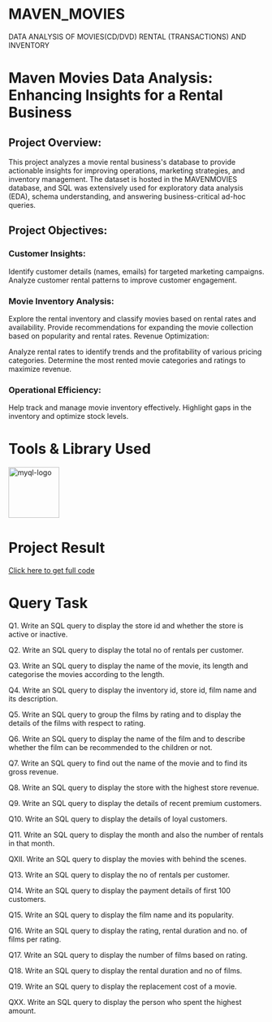 # MAVEN_MOVIES
DATA ANALYSIS OF MOVIES(CD/DVD) RENTAL (TRANSACTIONS) AND INVENTORY

# Maven Movies Data Analysis: Enhancing Insights for a Rental Business

## Project Overview:
This project analyzes a movie rental business's database to provide actionable insights for improving operations, marketing strategies, and inventory management. The dataset is hosted in the MAVENMOVIES database, and SQL was extensively used for exploratory data analysis (EDA), schema understanding, and answering business-critical ad-hoc queries.

## Project Objectives:

### Customer Insights:

Identify customer details (names, emails) for targeted marketing campaigns.
Analyze customer rental patterns to improve customer engagement.

### Movie Inventory Analysis:

Explore the rental inventory and classify movies based on rental rates and availability.
Provide recommendations for expanding the movie collection based on popularity and rental rates.
Revenue Optimization:

Analyze rental rates to identify trends and the profitability of various pricing categories.
Determine the most rented movie categories and ratings to maximize revenue.

### Operational Efficiency:

Help track and manage movie inventory effectively.
Highlight gaps in the inventory and optimize stock levels.


# Tools & Library Used
[<img src="./Code_outputs/mysql_logo.png" alt="myql-logo" width="100"/>](https://www.mysql.com/) &nbsp;



# Project Result

[Click here to get full code](https://github.com/naynishb/Maven_Movies_Rental_DA/blob/02de175278240b4795c31b7747d675450f324c9a/maven_movies_rental_CODE.sql)

# Query Task

Q1. Write an SQL query to display the store id and whether the store is active or inactive.

Q2. Write an SQL query to display the total no of rentals per customer.

Q3. Write an SQL query to display the name of the movie, its length and categorise the movies according to the length.

Q4. Write an SQL query to display the inventory id, store id, film name and its description.

Q5. Write an SQL query to group the films by rating and to display the details of the films with respect to rating.

Q6. Write an SQL query to display the name of the film and to describe whether the film can be recommended to the children or not.

Q7. Write an SQL query to find out the name of the movie and to find its gross revenue.

Q8. Write an SQL query to display the store with the highest store revenue.

Q9. Write an SQL query to display the details of recent premium customers.

Q10. Write an SQL query to display the details of loyal customers.

Q11. Write an SQL query to display the month and also the number of rentals in that month.

QXII. Write an SQL query to display the movies with behind the scenes.

Q13. Write an SQL query to display the no of rentals per customer.

Q14. Write an SQL query to display the payment details of first 100 customers.

Q15. Write an SQL query to display the film name and its popularity.

Q16. Write an SQL query to display the rating, rental duration and no. of films per rating.

Q17. Write an SQL query to display the number of films based on rating.

Q18. Write an SQL query to display the rental duration and no of films.

Q19. Write an SQL query to display the replacement cost of a movie.

QXX. Write an SQL query to display the person who spent the highest amount.


